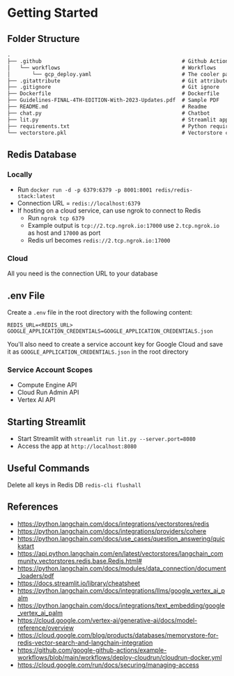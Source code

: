 # Getting Started
## Folder Structure
```markdown
.
├── .github                                             # Github Actions
│   └── workflows                                       # Workflows
│       └── gcp_deploy.yaml                             # The cooler package
├── .gitattribute                                       # Git attributes
├── .gitignore                                          # Git ignore
├── Dockerfile                                          # Dockerfile
├── Guidelines-FINAL-4TH-EDITION-With-2023-Updates.pdf  # Sample PDF
├── README.md                                           # Readme
├── chat.py                                             # Chatbot
├── lit.py                                              # Streamlit app
├── requirements.txt                                    # Python requirements
└── vectorstore.pkl                                     # Vectorstore configuration
```
## Redis Database
### Locally
- Run `docker run -d -p 6379:6379 -p 8001:8001 redis/redis-stack:latest`
- Connection URL = `redis://localhost:6379`
- If hosting on a cloud service, can use ngrok to connect to Redis
  - Run `ngrok tcp 6379`
  - Example output is `tcp://2.tcp.ngrok.io:17000` use `2.tcp.ngrok.io` as host and `17000` as port
  - Redis url becomes `redis://2.tcp.ngrok.io:17000`
### Cloud
All you need is the connection URL to your database
## .env File
Create a `.env` file in the root directory with the following content:
```
REDIS_URL=<REDIS_URL>
GOOGLE_APPLICATION_CREDENTIALS=GOOGLE_APPLICATION_CREDENTIALS.json
```
You'll also need to create a service account key for Google Cloud and save it as `GOOGLE_APPLICATION_CREDENTIALS.json` in the root directory
### Service Account Scopes
- Compute Engine API
- Cloud Run Admin API
- Vertex AI API
## Starting Streamlit
- Start Streamlit with `streamlit run lit.py --server.port=8080`
- Access the app at `http://localhost:8080`
## Useful Commands 
Delete all keys in Redis DB `redis-cli flushall`

## References
- https://python.langchain.com/docs/integrations/vectorstores/redis
- https://python.langchain.com/docs/integrations/providers/cohere
- https://python.langchain.com/docs/use_cases/question_answering/quickstart
- https://api.python.langchain.com/en/latest/vectorstores/langchain_community.vectorstores.redis.base.Redis.html#
- https://python.langchain.com/docs/modules/data_connection/document_loaders/pdf
- https://docs.streamlit.io/library/cheatsheet
- https://python.langchain.com/docs/integrations/llms/google_vertex_ai_palm
- https://python.langchain.com/docs/integrations/text_embedding/google_vertex_ai_palm
- https://cloud.google.com/vertex-ai/generative-ai/docs/model-reference/overview
- https://cloud.google.com/blog/products/databases/memorystore-for-redis-vector-search-and-langchain-integration
- https://github.com/google-github-actions/example-workflows/blob/main/workflows/deploy-cloudrun/cloudrun-docker.yml
- https://cloud.google.com/run/docs/securing/managing-access